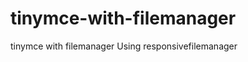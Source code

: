 tinymce-with-filemanager
========================

tinymce with filemanager Using responsivefilemanager
